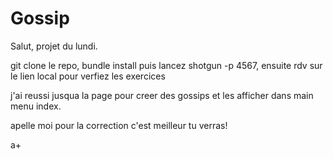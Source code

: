 # Gossip

Salut, projet du lundi.

git clone le repo, bundle install puis lancez shotgun -p 4567, ensuite rdv sur le lien local pour verfiez les exercices

j'ai reussi jusqua la page pour creer des gossips et les afficher dans main menu index.

apelle moi pour la correction c'est meilleur tu verras!

a+
